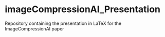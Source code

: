 # imageCompressionAI_Presentation
Repository containing the presentation in LaTeX for the ImageCompressionAI paper
